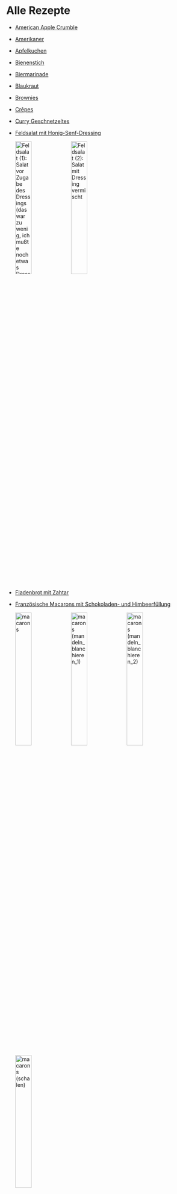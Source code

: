 Alle Rezepte
=====================

* [American Apple Crumble](American-Apple-Crumble.md)
* [Amerikaner](Amerikaner.md)
* [Apfelkuchen](Apfelkuchen.txt)
* [Bienenstich](bienenstich.md)
* [Biermarinade](Biermarinade.txt)
* [Blaukraut](blaukraut.md)
* [Brownies](brownies.md)
* [Crêpes](Crepes.md)
* [Curry Geschnetzeltes](curry-geschnetzeltes.md)
* [Feldsalat mit Honig-Senf-Dressing](Feldsalat.txt)

  <img src="../pics/Feldsalat.1.jpg" width="30%" alt="Feldsalat (1): Salat vor Zugabe des Dressings (das war zu wenig, ich mußte noch etwas Dressing nachmachen)" title="Feldsalat (1):&#10;Salat vor Zugabe des Dressings&#10;(das war zu wenig, ich mußte noch&#10;etwas Dressing nachmachen)" />
  <img src="../pics/Feldsalat.2.jpg" width="30%" alt="Feldsalat (2): Salat mit Dressing vermischt" title="Feldsalat (2):&#10;Salat mit Dressing vermischt" />
* [Fladenbrot mit Zahtar](Fladenbrot-mit-Zahtar.txt)
* [Französische Macarons mit Schokoladen- und Himbeerfüllung](macarons.md)

  <img src="../pics/macarons.jpg" width="30%" alt="macarons" title="macarons" />
  <img src="../pics/macarons.mandeln_blanchieren_1.jpg" width="30%" alt="macarons (mandeln_blanchieren_1)" title="macarons (mandeln_blanchieren_1)" />
  <img src="../pics/macarons.mandeln_blanchieren_2.jpg" width="30%" alt="macarons (mandeln_blanchieren_2)" title="macarons (mandeln_blanchieren_2)" />
  <img src="../pics/macarons.schalen.jpg" width="30%" alt="macarons (schalen)" title="macarons (schalen)" />
* [gefüllte Paprika](gefuellte_paprika.md)
* [Gemüsenudeln](Gemuesenudeln.md)
* [Gemüsepfanne mit Reis](Gemüsepfanne+Reis.md)
* [griesskloesschen](griesskloesschen.md)
* [Grießpudding (semolina pudding)](Grießpudding.txt)

  <img src="../pics/Grie%C3%9Fpudding.1.jpg" width="30%" alt="Grießpudding (1): von der heißen Platte genommen und mit Eigelb verrührt" title="Grießpudding (1):&#10;von der heißen Platte genommen und mit Eigelb verrührt" />
  <img src="../pics/Grie%C3%9Fpudding.2.jpg" width="30%" alt="Grießpudding (2): Eischnee, mit der Gabel geschlagen (wie bei Oma — ich kann’s noch!)" title="Grießpudding (2):&#10;Eischnee, mit der Gabel geschlagen&#10;(wie bei Oma — ich kann’s noch!)" />
  <img src="../pics/Grie%C3%9Fpudding.3.jpg" width="30%" alt="Grießpudding (3): fertig angerichtet mit Obst" title="Grießpudding (3):&#10;fertig angerichtet mit Obst" />
* [Haferbratlinge mit Kidneybohnen](Haferbratlinge.txt)
* [Haferflockenbollen](Haferflockenbollen.md)
* [Haferkekse](Haferkekse.txt)
* [Hähnchenkeulen Tomaten Kartoffeln](haehnchen-tomaten-kartoffeln-backofen.md)
* [Ingwerdressing für Salat (ginger dressing for salad)](Ingwerdressing.txt)
* [Kartoffelgratin](Kartoffelgratin.md)
* [Kartoffelsalat](Kartoffelsalat.md)
* [kaszę gryczaną (Buchweizengrütze, buckwheat groats)](kaszę_gryczaną.txt)
* [Knoblauch-Brot mit Frühlingszwiebeln](Knoblauchbrot.txt)

  <img src="../pics/Knoblauchbrot.jpg" width="30%" alt="Knoblauchbrot" title="Knoblauchbrot" />
* [kuerbislasagne](kuerbislasagne.md)
* [kuerbismarmelade](kuerbismarmelade.md)
* [kuerbissuppe](kuerbissuppe.md)
* [Käsekuchen](Käsekuchen.md)
* [Muffins Schokolade mit Banane Vegan](vegan_schoki_bananen_muffins.md)
* [Muffins Schokolade Vegan](muffin_schokolade_vegan.md)
* [Möhrensuppe](Moehrensuppe.md)
* [Mürbeteig](Muerbeteig.md)
* [Müsli](muesli.md)
* [Noodles with twice meat](Noodles-twice-meat.txt)

  <img src="../pics/Noodles-twice-meat.jpg" width="30%" alt="Noodles-twice-meat" title="Noodles-twice-meat" />
* [Overnight-Oats](Overnight-Oats.txt)
* [Paprikagemüse mit Reis](Paprikagemüse.txt)

  <img src="../pics/Paprikagem%C3%BCse.jpg" width="30%" alt="Paprikagemüse: beim Kochen" title="Paprikagemüse:&#10;beim Kochen" />
* [Pesto](pesto.md)
* [Pfannkuchen (Hefepfannkuchen)](Pfannkuchen.htm)

  <img src="../pics/Pfannkuchen.jpg" width="30%" alt="Pfannkuchen: Pannekōche, eßbereit" title="Pfannkuchen:&#10;Pannekōche, eßbereit" />
* [Pizza](pizza.md)
* [Porridge „zuhause“](Porridge.txt)
* [Pudding](pudding.md)
* [Putenbruststreifen mit Dijonsenfsoße und Bandnudeln](putenbrust_dijonsenf.md)
* [Quiche Lorraine](quiche_lorraine.md)
* [Ratatouille](Ratatouille.txt)
* [Reis mit Kokonussmilch mit Curry](reis_kokosnussmilch_curry.md)
* [Reis/Hackfleisch/Tomaten Eintopf aka Reis-Schlonz](reis_hackfleisch_tomaten_eintopf.md)
* [Rosenkohl-Maroni-Gemüse](Rosenkohlmaroni.txt)
* [Rosenkohlpüree mit geschmelzten Zwiebeln](Rosenkohlpüree.txt)
* [Rote Paprika Süßkartoffel-Suppe](Suesskartoffelsuppe.md)
* [Russischer Zupfkuchen](russischer_zupfkuchen.md)

  <img src="../pics/russischer_zupfkuchen.jpg" width="30%" alt="russischer_zupfkuchen" title="russischer_zupfkuchen" />
* [Safranmilch (saffron milk)](Safranmilch.txt)
* [Sahnebohnensuppe (vegetarisch)](Sahnebohnensuppe.txt)

  <img src="../pics/Sahnebohnensuppe.jpg" width="30%" alt="Sahnebohnensuppe" title="Sahnebohnensuppe" />
* [Sauerteig (Weizen, einfach, TA 150)](Sauerteig.txt)
* [Schokoladentorte](Schokoladentorte.md)

  <img src="../pics/Schokoladentorte.jpg" width="30%" alt="Schokoladentorte" title="Schokoladentorte" />
* [Schokotröpfchen](schokotroepfchen.md)

  <img src="../pics/schokotroepfchen.jpg" width="30%" alt="schokotroepfchen" title="schokotroepfchen" />
* [Schwedische Zimtschnecken (Kanelbullar)](schwedische_zimtschnecken.md)
* [Skúffukaka (isländischer Schokoladenkuchen mit Lakritz)](Skúffukaka.txt)
* [Spritzgebäck](spritzgebaeck.md)
* [Spätzle](Spaetzle.md)
* [Tiroler Nusskuchen](tiroler_nusskuchen.md)
* [Uncle Bubba’s Peanut Butter Soup](groundnut_stew.txt)
* [Waffeln (Apfel-Hafer-Vollkorn)](Waffeln_Apfel-Hafer-Vollkorn.md)

  <img src="../pics/Waffeln_Apfel-Hafer-Vollkorn.jpg" width="30%" alt="Waffeln_Apfel-Hafer-Vollkorn" title="Waffeln_Apfel-Hafer-Vollkorn" />
* [Waffeln (belgische Hefewaffeln)](hefewaffeln.md)
* [Waffeln „klassisch“](waffeln.md)
* [Winter Solstice + Yule Brew](Solstice+Yule_Brew.txt)

  <img src="../pics/Solstice%2BYule_Brew.jpg" width="30%" alt="Solstice+Yule_Brew" title="Solstice+Yule_Brew" />
* [Zebrakuchen](zebrakuchen.md)
* [Zichorien-Orangensalat](Zichorien-Orangensalat.txt)
* [Zimtkekse (Nervenkekse) der heiligen Hildegard von Bingen](Zimtkekse.txt)
* [Zitronenkuchen](zitronenkuchen.md)
* [Zitronenlimonade](zitronenlimonade.md)
